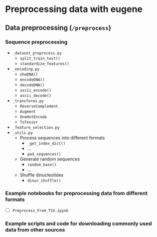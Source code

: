 # Preprocessing data with eugene

## Data preprocessing (`/preprocess`)

### Sequence preprocessing

- `_dataset_preprocess.py`
    - `split_train_test()`
    - `standardize_features()`
- `_encoding.py`
    - `oheDNA()`
    - `encodeDNA()`
    - `decodeDNA()`
    - `ascii_encode()`
    - `ascii_decode()`
- `_transforms.py`
    - `ReverseComplement`
    - `Augment`
    - `OneHotEncode`
    - `ToTensor`
- `_feature_selection.py`
- `_utils.py`
    - Process sequences into different formats
        - `_get_index_dict()`
        - …
        - `pad_sequences()`
    - Generate random sequences
        - `random_base()`
        - …
    - Shuffle dinucleotides
        - `dinuc_shuffle()`

### Example notebooks for preprocessing data from different formats

- [ ]  `Preprocess_From_TSV.ipynb`

### Example scripts and code for downloading commonly used data from other sources
